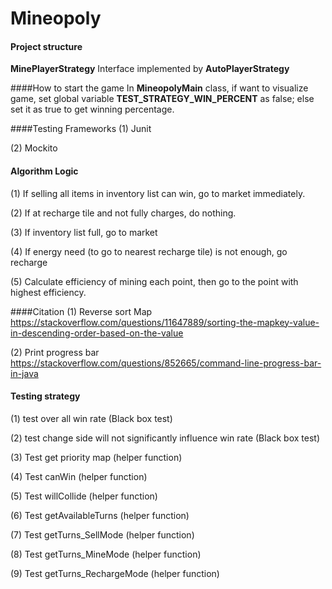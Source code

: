 # Mineopoly

#### Project structure
**MinePlayerStrategy** Interface implemented by **AutoPlayerStrategy**

####How to start the game
In **MineopolyMain** class, if want to visualize game, set global variable
**TEST_STRATEGY_WIN_PERCENT** as false; else set it as true to get winning percentage.

####Testing Frameworks
(1) Junit

(2) Mockito

#### Algorithm Logic
(1) If selling all items in inventory list can win, go to market immediately.

(2) If at recharge tile and not fully charges, do nothing.

(3) If inventory list full, go to market

(4) If energy need (to go to nearest recharge tile) is not enough, go recharge

(5) Calculate efficiency of mining each point, then go to the point with highest efficiency.

####Citation
(1) Reverse sort Map
https://stackoverflow.com/questions/11647889/sorting-the-mapkey-value-in-descending-order-based-on-the-value

(2) Print progress bar
https://stackoverflow.com/questions/852665/command-line-progress-bar-in-java

#### Testing strategy
(1) test over all win rate (Black box test)

(2) test change side will not significantly influence win rate (Black box test)

(3) Test get priority map (helper function)

(4) Test canWin (helper function)

(5) Test willCollide (helper function)

(6) Test getAvailableTurns (helper function)

(7) Test getTurns_SellMode (helper function)

(8) Test getTurns_MineMode (helper function)

(9) Test getTurns_RechargeMode (helper function)
